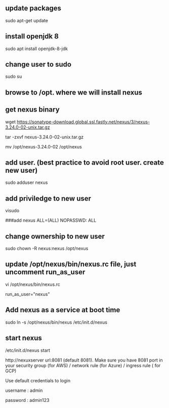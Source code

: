 
## update packages

sudo apt-get update

## install openjdk 8

sudo apt install openjdk-8-jdk 

## change user to sudo

sudo su

## browse to /opt. where we will install nexus

## get nexus binary 

wget https://sonatype-download.global.ssl.fastly.net/nexus/3/nexus-3.24.0-02-unix.tar.gz

tar -zxvf  nexus-3.24.0-02-unix.tar.gz

mv /opt/nexus-3.24.0-02 /opt/nexus

## add user. (best practice to avoid root user. create new user)

sudo adduser nexus

## add priviledge to new user
 visudo 
 
 ###add  nexus   ALL=(ALL)       NOPASSWD: ALL

## change ownership to new user
sudo chown -R nexus:nexus /opt/nexus


## update /opt/nexus/bin/nexus.rc file, just uncomment run_as_user

vi /opt/nexus/bin/nexus.rc

run_as_user="nexus"

## Add nexus as a service at boot time

sudo ln -s /opt/nexus/bin/nexus /etc/init.d/nexus

## start nexus
/etc/init.d/nexus start


http://nexuxserver url:8081  (default 8081). Make sure you have 8081 port in your security group (for AWS) / network rule (for Azure) / ingress rule ( for GCP) 

Use default credentials to login

username : admin

password : admin123
